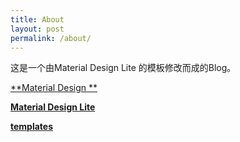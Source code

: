 ```yaml
---
title: About
layout: post
permalink: /about/
---
```


这是一个由Material Design Lite 的模板修改而成的Blog。

[**Material Design **](https://material.io/guidelines/)

[**Material Design Lite**](https://getmdl.io/index.html)

[**templates**](https://getmdl.io/templates/text-only/index.html)